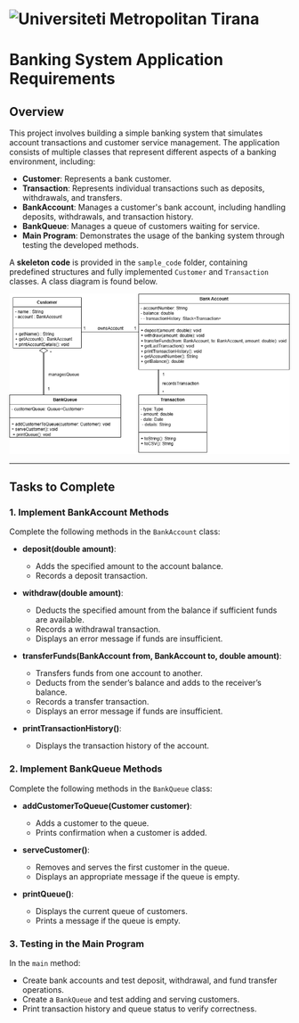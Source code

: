 # ![Universiteti Metropolitan Tirana](https://umt.edu.al/wp-content/uploads/2024/11/Universiteti-Metropolitan-Tirana.webp)  

# Banking System Application Requirements 

## Overview
This project involves building a simple banking system that simulates account transactions and customer service management. The application consists of multiple classes that represent different aspects of a banking environment, including:

- **Customer**: Represents a bank customer.
- **Transaction**: Represents individual transactions such as deposits, withdrawals, and transfers.
- **BankAccount**: Manages a customer's bank account, including handling deposits, withdrawals, and transaction history.
- **BankQueue**: Manages a queue of customers waiting for service.
- **Main Program**: Demonstrates the usage of the banking system through testing the developed methods.

A **skeleton code** is provided in the `sample_code` folder, containing predefined structures and fully implemented `Customer` and `Transaction` classes. A class diagram is found below. 

![View the class diagram](classdiagram.png)


---
## **Tasks to Complete**

### **1. Implement BankAccount Methods**
Complete the following methods in the `BankAccount` class:

- **deposit(double amount)**:
  - Adds the specified amount to the account balance.
  - Records a deposit transaction.
  
- **withdraw(double amount)**:
  - Deducts the specified amount from the balance if sufficient funds are available.
  - Records a withdrawal transaction.
  - Displays an error message if funds are insufficient.
  
- **transferFunds(BankAccount from, BankAccount to, double amount)**:
  - Transfers funds from one account to another.
  - Deducts from the sender’s balance and adds to the receiver’s balance.
  - Records a transfer transaction.
  - Displays an error message if funds are insufficient.
  
- **printTransactionHistory()**:
  - Displays the transaction history of the account.

### **2. Implement BankQueue Methods**
Complete the following methods in the `BankQueue` class:

- **addCustomerToQueue(Customer customer)**:
  - Adds a customer to the queue.
  - Prints confirmation when a customer is added.
  
- **serveCustomer()**:
  - Removes and serves the first customer in the queue.
  - Displays an appropriate message if the queue is empty.
  
- **printQueue()**:
  - Displays the current queue of customers.
  - Prints a message if the queue is empty.
  
### **3. Testing in the Main Program**
In the `main` method:
- Create bank accounts and test deposit, withdrawal, and fund transfer operations.
- Create a `BankQueue` and test adding and serving customers.
- Print transaction history and queue status to verify correctness.


